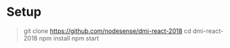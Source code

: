  # Setup

  > git clone https://github.com/nodesense/dmi-react-2018
  > cd dmi-react-2018
  > npm install
  > npm start


  
